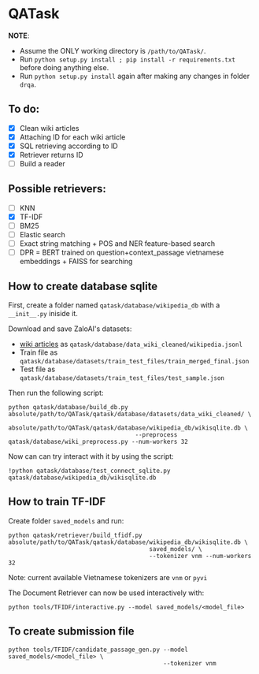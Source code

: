 # QATask

**NOTE**: 
- Assume the ONLY working directory is `/path/to/QATask/`.
- Run `python setup.py install ; pip install -r requirements.txt` before doing anything else.
- Run `python setup.py install` again after making any changes in folder `drqa`.

## To do:
- [x] Clean wiki articles
- [x] Attaching ID for each wiki article
- [x] SQL retrieving according to ID
- [x] Retriever returns ID
- [ ] Build a reader

## Possible retrievers:
- [ ] KNN
- [x] TF-IDF
- [ ] BM25
- [ ] Elastic search
- [ ] Exact string matching + POS and NER feature-based search
- [ ] DPR = BERT trained on question+context_passage vietnamese embeddings + FAISS for searching

## How to create database sqlite
First, create a folder named `qatask/database/wikipedia_db` with a `__init__.py` iniside it.

Download and save ZaloAI's datasets:
- [wiki articles](https://dl-challenge.zalo.ai/e2e-question-answering/wikipedia_20220620_cleaned.zip) 
as `qatask/database/data_wiki_cleaned/wikipedia.jsonl`
- Train file as `qatask/database/datasets/train_test_files/train_merged_final.json`
- Test file as `qatask/database/datasets/train_test_files/test_sample.json`

Then run the following script:

```
python qatask/database/build_db.py  absolute/path/to/QATask/qatask/database/datasets/data_wiki_cleaned/ \
                                    absolute/path/to/QATask/qatask/database/wikipedia_db/wikisqlite.db \
                                    --preprocess qatask/database/wiki_preprocess.py --num-workers 32
```

Now can can try interact with it by using the script:
```
!python qatask/database/test_connect_sqlite.py qatask/database/wikipedia_db/wikisqlite.db
```

## How to train TF-IDF
Create folder `saved_models` and run:
```
python qatask/retriever/build_tfidf.py  absolute/path/to/QATask/qatask/database/wikipedia_db/wikisqlite.db \
                                        saved_models/ \
                                        --tokenizer vnm --num-workers 32
```
Note: current available Vietnamese tokenizers are `vnm` or `pyvi`

The Document Retriever can now be used interactively with:
```
python tools/TFIDF/interactive.py --model saved_models/<model_file>
```

## To create submission file
```
python tools/TFIDF/candidate_passage_gen.py --model saved_models/<model_file> \
                                            --tokenizer vnm
```
